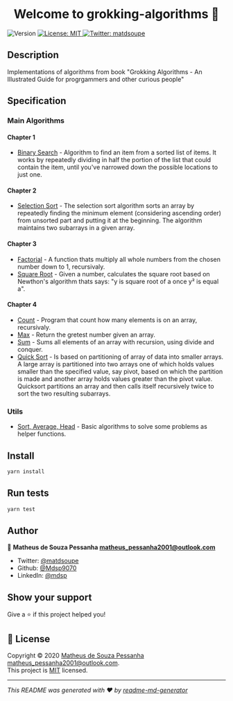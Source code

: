 <h1 align="center">Welcome to grokking-algorithms 👋</h1>
<p>
  <img alt="Version" src="https://img.shields.io/badge/version-1.0.0-blue.svg?cacheSeconds=2592000" />
  <a href="m" target="_blank">
    <img alt="License: MIT" src="https://img.shields.io/badge/License-MIT-yellow.svg" />
  </a>
  <a href="https://twitter.com/matdsoupe" target="_blank">
    <img alt="Twitter: matdsoupe" src="https://img.shields.io/twitter/follow/matdsoupe.svg?style=social" />
  </a>
</p>

## Description

Implementations of algorithms from book &#34;Grokking Algorithms - An Illustrated Guide for progrgammers and other curious people&#34;

## Specification

### Main Algorithms

#### Chapter 1

* [Binary Search](https://github.com/Mdsp9070/grokking-algorithms/blob/master/src/ch1/bs.ts) - Algorithm to find an item from a sorted list of items. It works by repeatedly dividing in half the portion of the list that could contain the item, until you've narrowed down the possible locations to just one.

#### Chapter 2

* [Selection Sort](https://github.com/Mdsp9070/grokking-algorithms/blob/master/src/ch2/sls.ts) - The selection sort algorithm sorts an array by repeatedly finding the minimum element (considering ascending order) from unsorted part and putting it at the beginning. The algorithm maintains two subarrays in a given array.

#### Chapter 3

* [Factorial](https://github.com/Mdsp9070/grokking-algorithms/blob/master/src/ch3/fac.ts) - A function thats multiply all whole numbers from the chosen number down to 1, recursivaly.
* [Square Root](https://github.com/Mdsp9070/grokking-algorithms/blob/master/src/ch3/sqrt.ts) - Given a number, calculates the square root based on Newthon's algorithm thats says: "y is square root of a once y² is equal a".

#### Chapter 4

* [Count](https://github.com/Mdsp9070/grokking-algorithms/blob/master/src/ch4/count.ts) - Program that count how many elements is on an array, recursivaly.
* [Max](https://github.com/Mdsp9070/grokking-algorithms/blob/master/src/ch4/max.ts) - Return the gretest number given an array.
* [Sum](https://github.com/Mdsp9070/grokking-algorithms/blob/master/src/ch4/sum.ts) - Sums all elements of an array with recursion, using divide and conquer.
* [Quick Sort](https://github.com/Mdsp9070/grokking-algorithms/blob/master/src/ch4/qsort.ts) - Is based on partitioning of array of data into smaller arrays. A large array is partitioned into two arrays one of which holds values smaller than the specified value, say pivot, based on which the partition is made and another array holds values greater than the pivot value. Quicksort partitions an array and then calls itself recursively twice to sort the two resulting subarrays.

### Utils

* [Sort, Average, Head](https://github.com/Mdsp9070/grokking-algorithms/blob/master/src/utils/utils.ts) - Basic algorithms to solve some problems as helper functions.

## Install

```sh
yarn install
```

## Run tests

```sh
yarn test
```

## Author

👤 **Matheus de Souza Pessanha <matheus_pessanha2001@outlook.com>**

* Twitter: [@matdsoupe](https://twitter.com/matdsoupe)
* Github: [@Mdsp9070](https://github.com/Mdsp9070)
* LinkedIn: [@mdsp](https://linkedin.com/in/mdsp)

## Show your support

Give a ⭐️ if this project helped you!

## 📝 License

Copyright © 2020 [Matheus de Souza Pessanha <matheus_pessanha2001@outlook.com>](https://github.com/Mdsp9070).<br />
This project is [MIT](https://github.com/Mdsp9070/grokking-algorithms/blob/master/LICENSE) licensed.

***
_This README was generated with ❤️ by [readme-md-generator](https://github.com/kefranabg/readme-md-generator)_
